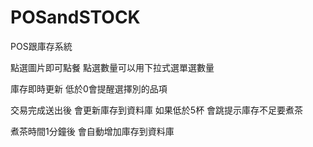 # POSandSTOCK
POS跟庫存系統

點選圖片即可點餐
點選數量可以用下拉式選單選數量

庫存即時更新 低於0會提醒選擇別的品項

交易完成送出後
會更新庫存到資料庫
如果低於5杯
會跳提示庫存不足要煮茶

煮茶時間1分鐘後
會自動增加庫存到資料庫
